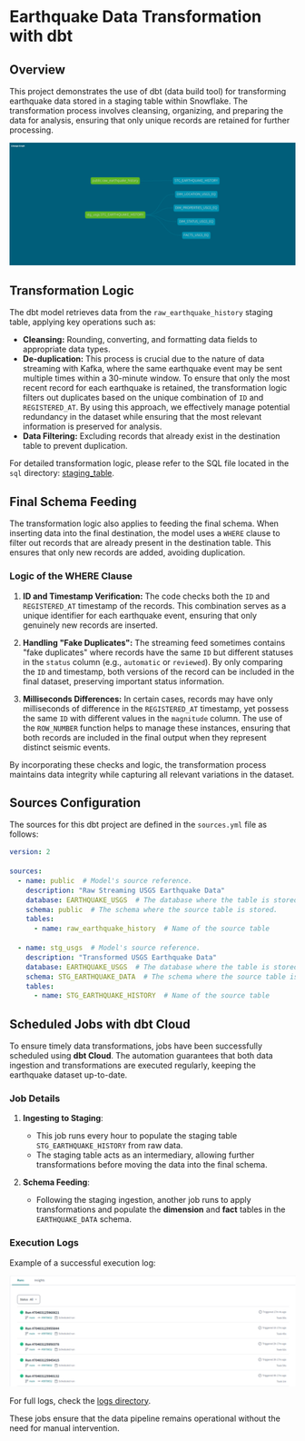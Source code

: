 # Earthquake Data Transformation with dbt

## Overview

This project demonstrates the use of dbt (data build tool) for transforming earthquake data stored in a staging table within Snowflake. The transformation process involves cleansing, organizing, and preparing the data for analysis, ensuring that only unique records are retained for further processing.

![dbt_lineage](/assets/dbt_lineage.png)

## Transformation Logic

The dbt model retrieves data from the `raw_earthquake_history` staging table, applying key operations such as:

- **Cleansing:** Rounding, converting, and formatting data fields to appropriate data types.
- **De-duplication:** This process is crucial due to the nature of data streaming with Kafka, where the same earthquake event may be sent multiple times within a 30-minute window. To ensure that only the most recent record for each earthquake is retained, the transformation logic filters out duplicates based on the unique combination of `ID` and `REGISTERED_AT`. By using this approach, we effectively manage potential redundancy in the dataset while ensuring that the most relevant information is preserved for analysis.
- **Data Filtering:** Excluding records that already exist in the destination table to prevent duplication.

For detailed transformation logic, please refer to the SQL file located in the `sql` directory: [staging_table](/3_data_transformation/models/staging_data/STG_EARTHQUAKE_HISTORY.sql).

## Final Schema Feeding

The transformation logic also applies to feeding the final schema. When inserting data into the final destination, the model uses a `WHERE` clause to filter out records that are already present in the destination table. This ensures that only new records are added, avoiding duplication.

### Logic of the WHERE Clause

1. **ID and Timestamp Verification:** The code checks both the `ID` and `REGISTERED_AT` timestamp of the records. This combination serves as a unique identifier for each earthquake event, ensuring that only genuinely new records are inserted.

2. **Handling "Fake Duplicates":** The streaming feed sometimes contains "fake duplicates" where records have the same `ID` but different statuses in the `status` column (e.g., `automatic` or `reviewed`). By only comparing the `ID` and timestamp, both versions of the record can be included in the final dataset, preserving important status information.

3. **Milliseconds Differences:** In certain cases, records may have only milliseconds of difference in the `REGISTERED_AT` timestamp, yet possess the same `ID` with different values in the `magnitude` column. The use of the `ROW_NUMBER` function helps to manage these instances, ensuring that both records are included in the final output when they represent distinct seismic events.

By incorporating these checks and logic, the transformation process maintains data integrity while capturing all relevant variations in the dataset.


## Sources Configuration

The sources for this dbt project are defined in the `sources.yml` file as follows:

```yaml
version: 2

sources:
  - name: public  # Model's source reference.
    description: "Raw Streaming USGS Earthquake Data"
    database: EARTHQUAKE_USGS  # The database where the table is stored.
    schema: public  # The schema where the source table is stored.
    tables:
      - name: raw_earthquake_history  # Name of the source table
      
  - name: stg_usgs  # Model's source reference.
    description: "Transformed USGS Earthquake Data"
    database: EARTHQUAKE_USGS  # The database where the table is stored.
    schema: STG_EARTHQUAKE_DATA  # The schema where the source table is stored.
    tables:
      - name: STG_EARTHQUAKE_HISTORY  # Name of the source table
```

## Scheduled Jobs with dbt Cloud

To ensure timely data transformations, jobs have been successfully scheduled using **dbt Cloud**. The automation guarantees that both data ingestion and transformations are executed regularly, keeping the earthquake dataset up-to-date.

### Job Details
1. **Ingesting to Staging**: 
   - This job runs every hour to populate the staging table `STG_EARTHQUAKE_HISTORY` from raw data.
   - The staging table acts as an intermediary, allowing further transformations before moving the data into the final schema.
   
2. **Schema Feeding**: 
   - Following the staging ingestion, another job runs to apply transformations and populate the **dimension** and **fact** tables in the `EARTHQUAKE_DATA` schema.

### Execution Logs
Example of a successful execution log:

![Job Success Log](assets/dbt_job_success.png)

For full logs, check the [logs directory](logs/).

These jobs ensure that the data pipeline remains operational without the need for manual intervention.



